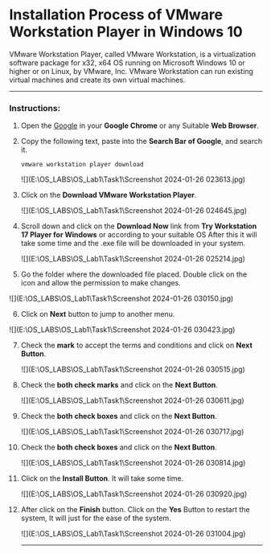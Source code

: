 # Installation Process of VMware Workstation Player in Windows 10 

VMware Workstation Player, called VMware Workstation, is a virtualization software package for x32, x64 OS running on Microsoft Windows 10 or higher or on Linux, by VMware, Inc. VMware Workstation can run existing virtual machines and create its own virtual machines.

------

### Instructions:

1. Open the [Google](https://www.google.com/) in your **Google Chrome** or any Suitable **Web Browser**.

2. Copy the following text, paste into the **Search Bar of Google**, and search it.

   ```text
   vmware workstation player download
   ```

   ![](E:\OS_LABS\OS_Lab1\Task1\Screenshot 2024-01-26 023613.jpg)

   

3. Click on the **Download VMware Workstation Player**.

   ![](E:\OS_LABS\OS_Lab1\Task1\Screenshot 2024-01-26 024645.jpg) 

4. Scroll down and click on the **Download Now** link from **Try Workstation 17 Player for Windows** or according to your suitable OS After this it will take some time and the .exe file will be downloaded in your system.

   ![](E:\OS_LABS\OS_Lab1\Task1\Screenshot 2024-01-26 025214.jpg)

   

5. Go the folder where the downloaded file placed. Double click on the icon and allow the permission to make changes. 

![](E:\OS_LABS\OS_Lab1\Task1\Screenshot 2024-01-26 030150.jpg)

6. Click on **Next** button to jump to another menu.

![](E:\OS_LABS\OS_Lab1\Task1\Screenshot 2024-01-26 030423.jpg)

7. Check the **mark** to accept the terms and conditions and click on **Next Button**. 

   ![](E:\OS_LABS\OS_Lab1\Task1\Screenshot 2024-01-26 030515.jpg)

8. Check the **both check marks** and click on the **Next Button**.

   ![](E:\OS_LABS\OS_Lab1\Task1\Screenshot 2024-01-26 030611.jpg)

9. Check the **both check boxes** and click on the **Next Button**.

   ![](E:\OS_LABS\OS_Lab1\Task1\Screenshot 2024-01-26 030717.jpg)

10. Check the **both check boxes** and click on the **Next Button**. 

    ![](E:\OS_LABS\OS_Lab1\Task1\Screenshot 2024-01-26 030814.jpg)

11. Click on the **Install Button**. It will take some time. 

    ![](E:\OS_LABS\OS_Lab1\Task1\Screenshot 2024-01-26 030920.jpg)

12. After click on the **Finish** button. Click on the **Yes** Button to restart the system, It will just for the ease of the system.

    ![](E:\OS_LABS\OS_Lab1\Task1\Screenshot 2024-01-26 031004.jpg)

    ------

    

